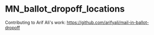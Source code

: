 # MN_ballot_dropoff_locations

Contributing to Arif Ali's work: https://github.com/arifyali/mail-in-ballot-dropoff
